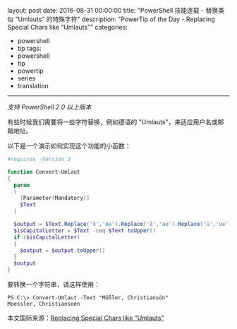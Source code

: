 layout: post
date: 2016-08-31 00:00:00
title: "PowerShell 技能连载 - 替换类似 “Umlauts” 的特殊字符"
description: "PowerTip of the Day - Replacing Special Chars like “Umlauts”"
categories:
- powershell
- tip
tags:
- powershell
- tip
- powertip
- series
- translation
---
*支持 PowerShell 2.0 以上版本*

有些时候我们需要将一些字符替换，例如德语的 "Umlauts"，来适应用户名或邮箱地址。

以下是一个演示如何实现这个功能的小函数：

```powershell
#requires -Version 3

function Convert-Umlaut
{
  param
  (
    [Parameter(Mandatory)]
    $Text
  )

  $output = $Text.Replace('ö','oe').Replace('ä','ae').Replace('ü','ue').Replace('ß','ss').Replace('Ö','Oe').Replace('Ü','Ue').Replace('Ä','Ae')
  $isCapitalLetter = $Text -ceq $Text.toUpper()
  if ($isCapitalLetter) 
  { 
    $output = $output.toUpper() 
  }
  $output
}
```

要转换一个字符串，请这样使用：

```shell
PS C:\> Convert-Umlaut -Text "Mößler, Christiansön" 
Moessler, Christiansoen
```

<!--more-->
本文国际来源：[Replacing Special Chars like “Umlauts”](http://community.idera.com/powershell/powertips/b/tips/posts/replacing-special-chars-like-umlauts)

